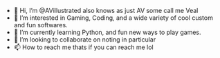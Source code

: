 - 👋 Hi, I’m @AVillustrated also knows as just AV some call me Veal
- 👀 I’m interested in Gaming, Coding, and a wide variety of cool custom and fun softwares.
- 🌱 I’m currently learning Python, and fun new ways to play games.
- 💞️ I’m looking to collaborate on noting in particular
- 📫 How to reach me thats if you can reach me lol

<!---
AVillustrated/AVillustrated is a ✨ special ✨ repository because its `README.md` (this file) appears on your GitHub profile.
You can click the Preview link to take a look at your changes.
--->
